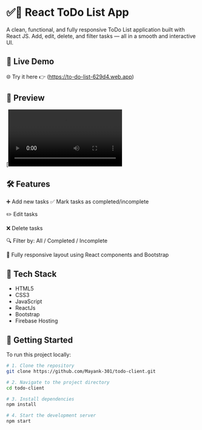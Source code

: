 # ✅📝 React ToDo List App


A clean, functional, and fully responsive ToDo List application built with React JS. Add, edit, delete, and filter tasks — all in a smooth and interactive UI.

## 🔗 Live Demo


🌐 Try it here 👉 (https://to-do-list-629d4.web.app)

## 📸 Preview


[![Watch the demo](todo-client/Preview_V1.mp4)


## 🛠 Features


➕ Add new tasks
✅ Mark tasks as completed/incomplete

✏️ Edit tasks

❌ Delete tasks

🔍 Filter by: All / Completed / Incomplete

📱 Fully responsive layout using React components and Bootstrap

## 📂 Tech Stack

- HTML5
- CSS3
- JavaScript
- ReactJs
- Bootstrap
- Firebase Hosting

## 🚀 Getting Started

To run this project locally:

```bash
# 1. Clone the repository
git clone https://github.com/Mayank-301/todo-client.git

# 2. Navigate to the project directory
cd todo-client

# 3. Install dependencies
npm install

# 4. Start the development server
npm start
